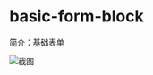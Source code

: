 # basic-form-block

简介：基础表单

![截图](https://img.alicdn.com/tfs/TB13.gSnTtYBeNjy1XdXXXXyVXa-1960-1146.png)
